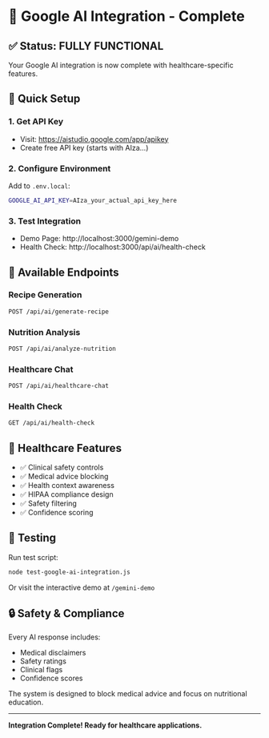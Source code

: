 # 🤖 Google AI Integration - Complete

## ✅ Status: FULLY FUNCTIONAL

Your Google AI integration is now complete with healthcare-specific features.

## 🚀 Quick Setup

### 1. Get API Key
- Visit: https://aistudio.google.com/app/apikey
- Create free API key (starts with AIza...)

### 2. Configure Environment
Add to `.env.local`:
```bash
GOOGLE_AI_API_KEY=AIza_your_actual_api_key_here
```

### 3. Test Integration
- Demo Page: http://localhost:3000/gemini-demo
- Health Check: http://localhost:3000/api/ai/health-check

## 📡 Available Endpoints

### Recipe Generation
```bash
POST /api/ai/generate-recipe
```

### Nutrition Analysis  
```bash
POST /api/ai/analyze-nutrition
```

### Healthcare Chat
```bash
POST /api/ai/healthcare-chat
```

### Health Check
```bash
GET /api/ai/health-check
```

## 🏥 Healthcare Features

- ✅ Clinical safety controls
- ✅ Medical advice blocking
- ✅ Health context awareness
- ✅ HIPAA compliance design
- ✅ Safety filtering
- ✅ Confidence scoring

## 🧪 Testing

Run test script:
```bash
node test-google-ai-integration.js
```

Or visit the interactive demo at `/gemini-demo`

## 🔒 Safety & Compliance

Every AI response includes:
- Medical disclaimers
- Safety ratings
- Clinical flags
- Confidence scores

The system is designed to block medical advice and focus on nutritional education.

---

**Integration Complete! Ready for healthcare applications.** 